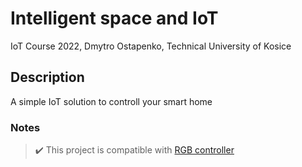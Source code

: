 # Intelligent space and IoT
IoT Course 2022, Dmytro Ostapenko, Technical University of Kosice

## Description
A simple IoT solution to controll your smart home

### Notes
> ✔️ This project is compatible with <a href = "https://github.com/AndraxDev/rgb-controller">RGB controller</a>
